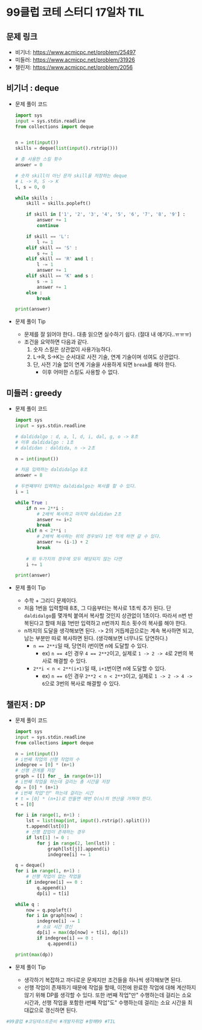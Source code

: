 # 99클럽 코테 스터디 17일차 TIL

## 문제 링크
- 비기너: https://www.acmicpc.net/problem/25497
- 미들러: https://www.acmicpc.net/problem/31926
- 챌린저: https://www.acmicpc.net/problem/2056


## 비기너 : deque

* 문제 풀이 코드

    ```python
    import sys
    input = sys.stdin.readline
    from collections import deque


    n = int(input())
    skills = deque(list(input().rstrip()))

    # 총 사용한 스킬 횟수
    answer = 0

    # 숫자 skill이 아닌 문자 skill을 저장하는 deque
    # L -> R, S -> K
    l, s = 0, 0

    while skills :
        skill = skills.popleft()

        if skill in ['1', '2', '3', '4', '5', '6', '7', '8', '9'] :
            answer += 1
            continue

        if skill == 'L':
            l += 1
        elif skill == 'S' :
            s += 1
        elif skill == 'R' and l :
            l -= 1
            answer += 1
        elif skill == 'K' and s :
            s -= 1
            answer += 1
        else :
            break

    print(answer)
    ```

* 문제 풀이 Tip
    * 문제를 잘 읽어야 한다.. 대충 읽으면 실수하기 쉽다. (절대 내 얘기다..ㅠㅠㅠ)
    * 조건을 요약하면 다음과 같다.
        1. 숫자 스킬은 상관없이 사용가능하다.
        2. L->R, S->K는 순서대로 사전 기술, 연계 기술이며 섞여도 상관없다.
        3. 단, 사전 기술 없이 연계 기술을 사용하게 되면 `break`를 해야 한다.
            * 이후 어떠한 스킬도 사용할 수 없다.



## 미들러 : greedy

* 문제 풀이 코드

    ```python
    import sys
    input = sys.stdin.readline

    # daldidalgo : d, a, l, d, i, dal, g, o -> 8초
    # 이후 daldidalgo : 1초
    # daldidan : daldida, n -> 2초

    n = int(input())

    # 처음 입력하는 daldidalgo 8초
    answer = 8

    # 두번째부터 입력하는 daldidalgo는 복사를 할 수 있다.
    i = 1

    while True :
        if n == 2**i :
            # 2배씩 복사하고 마지막 daldidan 2초
            answer += i+2
            break
        elif n < 2**i :
            # 2배씩 복사하는 위의 경우보다 1번 적게 하면 갈 수 있다.
            answer += (i-1) + 2
            break
        
        # 위 두가지의 경우에 모두 해당되지 않는 다면
        i += 1

    print(answer)
    ```

* 문제 풀이 Tip
    * 수학 + 그리디 문제이다.
    * 처음 1번을 입력할때 8초, 그 다음부터는 복사로 1초씩 추가 된다. 단 `daldidalgo`를 몇개씩 붙여서 복사할 것인지 상관없이 1초이다. 따라서 n번 반복된다고 할때 처음 1번만 입력하고 n번까지 최소 횟수의 복사를 해야 한다.
    * n까지의 도달을 생각해보면 된다. -> 2의 거듭제곱으로는 계속 복사하면 되고, 남는 부분만 따로 복사하면 된다. (생각해보면 너무나도 당연하다.)
        * `n == 2**i`일 때, 당연히 i번이면 n에 도달할 수 있다.
            * ex) `n == 4`인 경우 `4 == 2**2`이고, 실제로 `1 -> 2 -> 4`로 2번의 복사로 해결할 수 있다.
        * `2**i < n < 2**(i+1)`일 때, `i+1`번이면 n에 도달할 수 있다.
            * ex) `n == 6`인 경우 `2**2 < n < 2**3`이고, 실제로 `1 -> 2 -> 4 -> 6`으로 3번의 복사로 해결할 수 있다.



## 챌린저 : DP

* 문제 풀이 코드

    ```python
    import sys
    input = sys.stdin.readline
    from collections import deque

    n = int(input())
    # i번째 작업의 선행 작업의 수
    indegree = [0] * (n+1)
    # 선행 관계를 저장
    graph = [[] for _ in range(n+1)]
    # i번째 작업을 하는데 걸리는 총 시간을 저장
    dp = [0] * (n+1)
    # i번째 작업"만" 하는데 걸리는 시간
    # t = [0] * (n+1)로 만들면 매번 O(n)의 연산을 거쳐야 한다.
    t = [0]

    for i in range(1, n+1) :
        lst = list(map(int, input().rstrip().split()))
        t.append(lst[0])
        # 선행 잡업이 존재하는 경우
        if lst[1] != 0 :
            for j in range(2, len(lst)) :
                graph[lst[j]].append(i)
                indegree[i] += 1

    q = deque()
    for i in range(1, n+1) :
        # 선행 작업이 없는 작업들
        if indegree[i] == 0 :
            q.append(i)
            dp[i] = t[i]

    while q :
        now = q.popleft()
        for i in graph[now] :
            indegree[i] -= 1
            # 소요 시간 갱신
            dp[i] = max(dp[now] + t[i], dp[i])
            if indegree[i] == 0 :
                q.append(i)

    print(max(dp))
    ```

* 문제 풀이 Tip
    * 생각하기 복잡하고 까다로운 문제지만 조건들을 하나씩 생각해보면 된다.
    * 선행 작업이 존재하기 때문에 작업을 할때, 이전에 완료한 작업에 대해 계산하지 않기 위해 DP를 생각할 수 있다. 또한 i번째 작업"만" 수행하는데 걸리는 소요 시간과, 선행 작업을 포함한 i번째 작업"도" 수행하는데 걸리는 소요 시간을 최대값으로 갱신하면 된다.


```python
#99클럽 #코딩테스트준비 #개발자취업 #항해99 #TIL
```